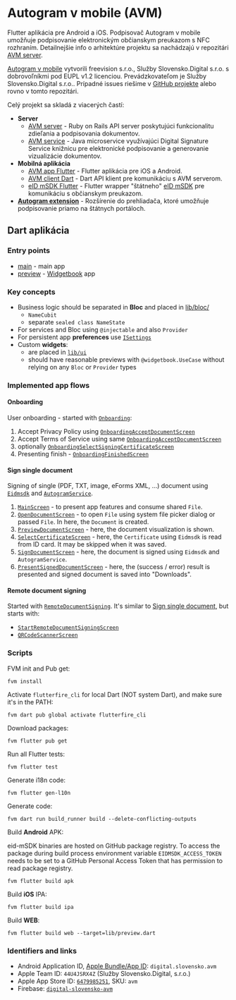 # Autogram v mobile (AVM)

Flutter aplikácia pre Android a iOS. Podpisovač Autogram v mobile umožňuje podpisovanie elektronickým občianskym preukazom s NFC rozhraním. Detailnejšie info o arhitektúre projektu sa nachádzajú v repozitári [AVM server](https://github.com/slovensko-digital/avm-server).

[Autogram v mobile](https://sluzby.slovensko.digital/autogram-v-mobile/) vytvorili freevision s.r.o., Služby Slovensko.Digital s.r.o. s dobrovoľníkmi pod EUPL v1.2 licenciou. Prevádzkovateľom je Služby Slovensko.Digital s.r.o.. Prípadné issues riešime v [GitHub projekte](https://github.com/orgs/slovensko-digital/projects/5) alebo rovno v tomto repozitári.

Celý projekt sa skladá z viacerých častí:
- **Server**
  - [AVM server](https://github.com/slovensko-digital/avm-server) - Ruby on Rails API server poskytujúci funkcionalitu zdieľania a podpisovania dokumentov.
  - [AVM service](https://github.com/slovensko-digital/avm-service) - Java microservice využívajúci Digital Signature Service knižnicu pre elektronické podpisovanie a generovanie vizualizácie dokumentov.
- **Mobilná aplikácia**
  - [AVM app Flutter](https://github.com/slovensko-digital/avm-app-flutter) - Flutter aplikácia pre iOS a Android.
  - [AVM client Dart](https://github.com/slovensko-digital/avm-client-dart) - Dart API klient pre komunikáciu s AVM serverom.
  - [eID mSDK Flutter](https://github.com/slovensko-digital/eidmsdk-flutter) - Flutter wrapper "štátneho" [eID mSDK](https://github.com/eIDmSDK) pre komunikáciu s občianskym preukazom.
- [**Autogram extension**](https://github.com/slovensko-digital/autogram-extension) - Rozšírenie do prehliadača, ktoré umožňuje podpisovanie priamo na štátnych portáloch.


## Dart aplikácia
### Entry points

- [main](lib/main.dart) - main app
- [preview](lib/preview.dart) - [Widgetbook](https://www.widgetbook.io/blog/getting-started) app

### Key concepts

- Business logic should be separated in **Bloc** and placed in [lib/bloc/](lib/bloc)
  - `NameCubit`
  - separate `sealed class NameState`
- For services and Bloc using `@injectable` and also `Provider`
- For persistent app **preferences** use [`ISettings`](lib/data/settings.dart)
- Custom **widgets**:
  - are placed in [`lib/ui`](lib/ui)
  - should have reasonable previews with `@widgetbook.UseCase` without relying on any `Bloc` or `Provider` types

### Implemented app flows

#### Onboarding

User onboarding - started with [`Onboarding`](lib/ui/onboarding.dart):

1. Accept Privacy Policy using [`OnboardingAcceptDocumentScreen`](lib/ui/screens/onboarding_accept_document_screen.dart)
2. Accept Terms of Service using same [`OnboardingAcceptDocumentScreen`](lib/ui/screens/onboarding_accept_document_screen.dart)  
3. optionally [`OnboardingSelectSigningCertificateScreen`](lib/ui/screens/onboarding_select_signing_certificate_screen.dart)
4. Presenting finish - [`OnboardingFinishedScreen`](lib/ui/screens/onboarding_finished_screen.dart)

#### Sign single document

Signing of single (PDF, TXT, image, eForms XML, ...) document using
[`Eidmsdk`](../eidmsdk_flutter/lib/eidmsdk.dart) and
[`AutogramService`](../autogram_sign/lib/src/iautogram_service.dart).

1. [`MainScreen`](lib/ui/screens/main_screen.dart) - to present app features and consume shared
   `File`.
2. [`OpenDocumentScreen`](lib/ui/screens/open_document_screen.dart) - to open `File` using system
   file picker dialog or passed `File`.
   In here, the `Document` is created.
3. [`PreviewDocumentScreen`](lib/ui/screens/preview_document_screen.dart) - here, the document
  visualization is shown.
4. [`SelectCertificateScreen`](lib/ui/screens/select_certificate_screen.dart) - here, the
   `Certificate` using `Eidmsdk` is read from ID card. It may be skipped when it was saved.
5. [`SignDocumentScreen`](lib/ui/screens/sign_document_screen.dart) - here, the document is signed
   using `Eidmsdk` and `AutogramService`.
6. [`PresentSignedDocumentScreen`](lib/ui/screens/present_signed_document_screen.dart) - here, the
   (success / error) result is presented and signed document is saved into "Downloads".

#### Remote document signing

Started with [`RemoteDocumentSigning`](lib/ui/remote_document_signing.dart).
It's similar to [Sign single document](#sign-single-document), but starts with:

- [`StartRemoteDocumentSigningScreen`](lib/ui/screens/start_remote_document_signing_screen.dart)
- [`QRCodeScannerScreen`](lib/ui/screens/qr_code_scanner_screen.dart)

### Scripts

FVM init and Pub get:

```shell
fvm install
```

Activate `flutterfire_cli` for local Dart (NOT system Dart), and make sure it's in the PATH:

```shell
fvm dart pub global activate flutterfire_cli
```

Download packages:

```shell
fvm flutter pub get
```

Run all Flutter tests:

```shell
fvm flutter test
```

Generate i18n code:

```shell
fvm flutter gen-l10n
```

Generate code:

```shell
fvm dart run build_runner build --delete-conflicting-outputs
```

Build **Android** APK:

eid-mSDK binaries are hosted on GitHub package registry. To access the package during build process environment variable `EIDMSDK_ACCESS_TOKEN` needs to be set to a GitHub Personal Access Token that has permission to read package registry.

```shell
fvm flutter build apk
```

Build **iOS** IPA:

```shell
fvm flutter build ipa
```

Build **WEB**:

```shell
fvm flutter build web --target=lib/preview.dart
```

### Identifiers and links

- Android Application ID, [Apple Bundle/App ID](https://developer.apple.com/account/resources/identifiers/bundleId/edit/832594XXZD): `digital.slovensko.avm`
- Apple Team ID: `44U4JSRX4Z` (Služby Slovensko.Digital, s.r.o.)
- Apple App Store ID: [`6479985251`](https://appstoreconnect.apple.com/apps/6479985251/distribution/info), SKU: `avm`
- Firebase: [`digital-slovensko-avm`](https://console.firebase.google.com/project/digital-slovensko-avm/overview)
